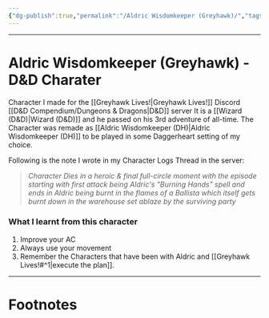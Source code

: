 ```yaml
---
{"dg-publish":true,"permalink":"/Aldric Wisdomkeeper (Greyhawk)/","tags":["TTRPG"]}
---
```



---
# Aldric Wisdomkeeper (Greyhawk) - D&D Charater
Character I made for the [[Greyhawk Lives!\|Greyhawk Lives!]] Discord [[D&D Compendium/Dungeons & Dragons\|D&D]] server
It is a [[Wizard (D&D)\|Wizard (D&D)]] and he passed on his 3rd adventure of all-time.
The Character was remade as [[Aldric Wisdomkeeper (DH)\|Aldric Wisdomkeeper (DH)]] to be played in some Daggerheart setting of my choice.

Following is the note I wrote in my Character Logs Thread in the server:
> *Character Dies in a heroic & final full-circle moment with the episode starting with first attack being Aldric's "Burning Hands" spell and ends in Aldric being burnt in the flames of a Ballista which itself gets burnt down in the warehouse set ablaze by the surviving party*

### What I learnt from this character
1. Improve your AC
2. Always use your movement
3. Remember the Characters that have been with Aldric and [[Greyhawk Lives!#^1\|execute the plan]].


---
# Footnotes
